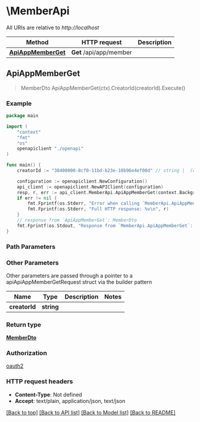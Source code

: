 # \MemberApi

All URIs are relative to *http://localhost*

Method | HTTP request | Description
------------- | ------------- | -------------
[**ApiAppMemberGet**](MemberApi.md#ApiAppMemberGet) | **Get** /api/app/member | 



## ApiAppMemberGet

> MemberDto ApiAppMemberGet(ctx).CreatorId(creatorId).Execute()



### Example

```go
package main

import (
    "context"
    "fmt"
    "os"
    openapiclient "./openapi"
)

func main() {
    creatorId := "38400000-8cf0-11bd-b23e-10b96e4ef00d" // string |  (optional)

    configuration := openapiclient.NewConfiguration()
    api_client := openapiclient.NewAPIClient(configuration)
    resp, r, err := api_client.MemberApi.ApiAppMemberGet(context.Background()).CreatorId(creatorId).Execute()
    if err != nil {
        fmt.Fprintf(os.Stderr, "Error when calling `MemberApi.ApiAppMemberGet``: %v\n", err)
        fmt.Fprintf(os.Stderr, "Full HTTP response: %v\n", r)
    }
    // response from `ApiAppMemberGet`: MemberDto
    fmt.Fprintf(os.Stdout, "Response from `MemberApi.ApiAppMemberGet`: %v\n", resp)
}
```

### Path Parameters



### Other Parameters

Other parameters are passed through a pointer to a apiApiAppMemberGetRequest struct via the builder pattern


Name | Type | Description  | Notes
------------- | ------------- | ------------- | -------------
 **creatorId** | **string** |  | 

### Return type

[**MemberDto**](MemberDto.md)

### Authorization

[oauth2](../README.md#oauth2)

### HTTP request headers

- **Content-Type**: Not defined
- **Accept**: text/plain, application/json, text/json

[[Back to top]](#) [[Back to API list]](../README.md#documentation-for-api-endpoints)
[[Back to Model list]](../README.md#documentation-for-models)
[[Back to README]](../README.md)

